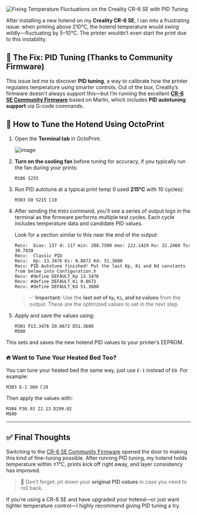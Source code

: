 ![Fixing Temperature Fluctuations on the Creality CR-6 SE with PID Tuning](https://github.com/user-attachments/assets/36673b49-f9c1-4c39-ba22-48c52303544d)

After installing a new hotend on my **Creality CR-6 SE**, I ran into a frustrating issue: when printing above 210°C, the hotend temperature would swing wildly—fluctuating by 5–10°C. The printer wouldn’t even start the print due to this instability.

## 🧠 The Fix: PID Tuning (Thanks to Community Firmware)

This issue led me to discover **PID tuning**, a way to calibrate how the printer regulates temperature using smarter controls. Out of the box, Creality’s firmware doesn’t always support this—but I’m running the excellent **[CR-6 SE Community Firmware](https://github.com/CR6Community/Marlin)** based on Marlin, which includes **PID autotuning support** via G-code commands.

## 🔧 How to Tune the Hotend Using OctoPrint

1. Open the **Terminal tab** in OctoPrint.

   ![image](https://github.com/user-attachments/assets/33200617-3dae-4a85-a20d-776f5d7e93d3)

2. **Turn on the cooling fan** before tuning for accuracy, if you typically run the fan during your prints:

   ```
   M106 S255
   ```

3. Run PID autotune at a typical print temp (I used **215°C** with 10 cycles):

   ```
   M303 E0 S215 C10
   ```

4. After sending the `M303` command, you'll see a series of output logs in the terminal as the firmware performs multiple test cycles. Each cycle includes temperature data and candidate PID values.

   Look for a section similar to this near the end of the output:

   ```
   Recv:  bias: 137 d: 117 min: 208.7500 max: 222.1429 Ku: 22.2460 Tu: 30.7830
   Recv:  Classic PID
   Recv:  Kp: 13.3476 Ki: 0.8672 Kd: 51.3600
   Recv: PID Autotune finished! Put the last Kp, Ki and Kd constants from below into Configuration.h
   Recv: #define DEFAULT_Kp 13.3476
   Recv: #define DEFAULT_Ki 0.8672
   Recv: #define DEFAULT_Kd 51.3600
   ```

   > ✅ **Important:** Use the **last set of ****`Kp`****, ****`Ki`****, and ****`Kd`**** values** from the output. These are the optimized values to set in the next step.

5. Apply and save the values using:

   ```
   M301 P13.3476 I0.8672 D51.3600
   M500
   ```

This sets and saves the new hotend PID values to your printer’s EEPROM.

### 🔥 Want to Tune Your Heated Bed Too?

You can tune your heated bed the same way, just use `E-1` instead of `E0`. For example:

```
M303 E-1 S60 C10
```

Then apply the values with:

```
M304 P30.93 I2.13 D299.02
M500
```

---

## ✅ Final Thoughts

Switching to the [CR-6 SE Community Firmware](https://github.com/CR6Community/Marlin) opened the door to making this kind of fine-tuning possible. After running PID tuning, my hotend holds temperature within ±1°C, prints kick off right away, and layer consistency has improved.

> 🔁 Don’t forget: jot down your **original PID values** in case you need to roll back.

If you’re using a CR-6 SE and have upgraded your hotend—or just want tighter temperature control—I highly recommend giving PID tuning a try.

